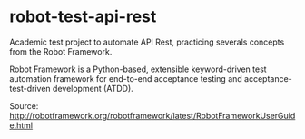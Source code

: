 # robot-test-api-rest

Academic test project to automate API Rest, practicing severals concepts from the Robot Framework.

Robot Framework is a Python-based, extensible keyword-driven test automation framework for end-to-end acceptance testing and acceptance-test-driven development (ATDD).

Source: http://robotframework.org/robotframework/latest/RobotFrameworkUserGuide.html
